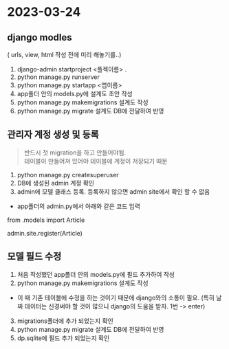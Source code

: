 # 2023-03-24

## django modles
( urls, view, html 작성 전에 미리 해놓기를..)
1. django-admin startproject <플젝이름> .
2. python manage.py runserver
3. python manage.py startapp <앱이름>
4. app폴더 안의 models.py에 설계도 초안 작성
5. python manage.py makemigrations 설계도 작성
6. python manage.py migrate 설계도 DB에 전달하여 반영

## 관리자 계정 생성 및 등록
> 반드시 첫 migration을 하고 만들어야됨.  
 테이블이 만들어져 있어야 테이블에 계정이 저장되기 때문
1. python manage.py createsuperuser
2. DB에 생성된 admin 계정 확인
3. admin에 모델 클래스 등록. 등록하지 않으면 admin site에서 확인 할 수 없음
  * app폴더의 admin.py에서 아래와 같은 코드 입력
  
  from .models import Article

  admin.site.register(Article)

## 모델 필드 수정
1. 처음 작성했던 app폴더 안의 models.py에 필드 추가하여 작성
2. python manage.py makemigrations 설계도 작성
  * 이 때 기존 테이블에 수정을 하는 것이기 때문에 django와의 소통이 필요.
    (특히 날짜 데이터는 신경써야 할 것이 많으니 django의 도움을 받자. 1번 -> enter)
3. migrations폴더에 추가 되었는지 확인
4. python manage.py migrate 설계도 DB에 전달하여 반영
5. dp.sqlite에 필드 추가 되었는지 확인
